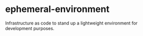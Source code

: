 # ephemeral-environment
Infrastructure as code to stand up a lightweight environment for development purposes.
